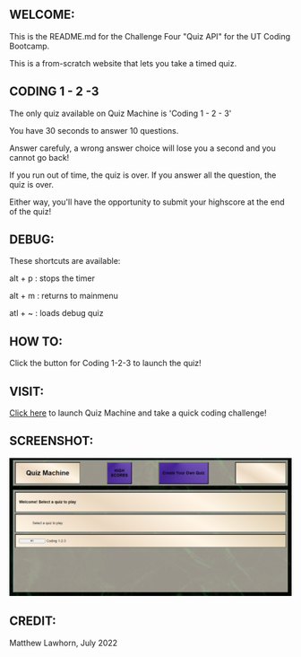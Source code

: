 ## WELCOME:
This is the README.md for the Challenge Four "Quiz API" for the UT Coding Bootcamp.

This is a from-scratch website that lets you take a timed quiz.

## CODING 1 - 2 -3
The only quiz available on Quiz Machine is 'Coding 1 - 2 - 3'

You have 30 seconds to answer 10 questions.

Answer carefuly, a wrong answer choice will lose you a second and you cannot go back!

If you run out of time, the quiz is over. If you answer all the question, the quiz is over.

Either way, you'll have the opportunity to submit your highscore at the end of the quiz!

## DEBUG:

These shortcuts are available:

alt + p : stops the timer

alt + m : returns to mainmenu

atl + ~ : loads debug quiz

## HOW TO:
Click the button for Coding 1-2-3 to launch the quiz!

## VISIT:

<a href="https://lawhornmatt.github.io/Ch4_TakeThisQuiz/" target="_blank">Click here</a> to launch Quiz Machine and take a quick coding challenge!


## SCREENSHOT:

<img src="./assets/images/quiz-machine-scrnsht.png" alt="Screenshot of Quiz Machine" width="550"/>

## CREDIT:
Matthew Lawhorn, July 2022
